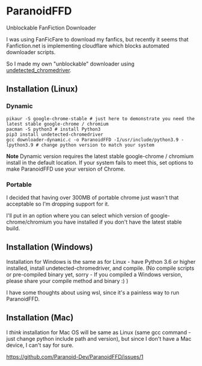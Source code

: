 # ParanoidFFD
Unblockable FanFiction Downloader

I was using FanFicFare to download my fanfics, but recently it seems that Fanfiction.net is implementing cloudflare which blocks automated downloader scripts.

So I made my own "unblockable" downloader using [undetected_chromedriver](https://github.com/ultrafunkamsterdam/undetected-chromedriver).

## Installation (Linux)
### Dynamic
```
pikaur -S google-chrome-stable # just here to demonstrate you need the latest stable google-chrome / chromium
pacman -S python3 # install Python3
pip3 install undetected-chromedriver
gcc downloader-dynamic.c -o ParanoidFFD -I/usr/include/python3.9 -lpython3.9 # change python version to match your system
```
**Note** Dynamic version requires the latest stable google-chrome / chromium install in the default location. If your system fails to meet this, set options to make ParanoidFFD use your version of Chrome.
### Portable
I decided that having over 300MB of portable chrome just wasn't that acceptable so I'm dropping support for it.

I'll put in an option where you can select which version of google-chrome/chromium you have installed if you don't have the latest stable build.
## Installation (Windows)
Installation for Windows is the same as for Linux - have Python 3.6 or higher installed, install undetected-chromedriver, and compile. (No compile scripts or pre-compiled binary yet, sorry - If you compiled a Windows version, please share your compile method and binary :) )

I have some thoughts about using wsl, since it's a painless way to run ParanoidFFD.
## Installation (Mac)
I *think* installation for Mac OS will be same as Linux (same gcc command - just change python include path and version), but since I don't have a Mac device, I can't say for sure.

https://github.com/Paranoid-Dev/ParanoidFFD/issues/1